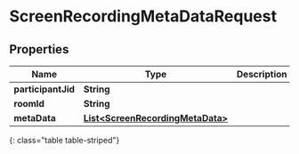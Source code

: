# ScreenRecordingMetaDataRequest


## Properties

| Name | Type | Description | Notes |
| ------------ | ------------- | ------------- | ------------- |
| **participantJid** | **String** |  |  [optional] |
| **roomId** | **String** |  |  [optional] |
| **metaData** | [**List&lt;ScreenRecordingMetaData&gt;**](ScreenRecordingMetaData) |  |  [optional] |
{: class="table table-striped"}



